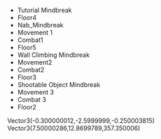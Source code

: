 - Tutorial Mindbreak
- Floor4
- Nab_Mindbreak
- Movement 1
- Combat1
- Floor5
- Wall Climbing Mindbreak
- Movement2
- Combat2
- Floor3
- Shootable Object Mindbreak
- Movement 3
- Combat 3
- Floor2

Vector3(-0.300000012,-2.5999999,-0.250003815)
Vector3(7.50000286,12.8699789,357.350006)
